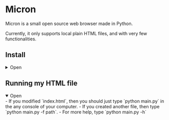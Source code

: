 # Micron
Micron is a small open source web browser made in Python.

Currently, it only supports local plain HTML files, and with very few functionalities.

## Install
<details>
<summary>Open</summary>
To install Micron, go in the [releases tab and select the latest one](https://github.com/megat69/Micron/releases/latest).

You will find a ZIP file, which contains a python file (`main.py`), and an HTML file (`index.html`).

Modify the HTML file as you wish.
</details>

## Running my HTML file
<details open>
<summary>Open</summary>
- If you modified `index.html`, then you should just type `python main.py` in the any console of your computer.
- If you created another file, then type `python main.py -f path`.
- For more help, type `python main.py -h`
</details>
